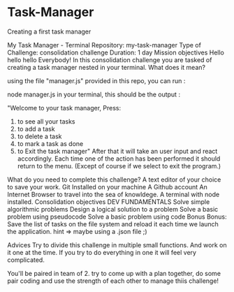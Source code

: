 # Task-Manager
Creating a first task manager


My Task Manager - Terminal
Repository: my-task-manager
Type of Challenge: consolidation challenge
Duration: 1 day
Mission objectives
Hello hello hello Everybody! In this consolidation challenge you are tasked of creating a task manager nested in your terminal. What does it mean?

using the file "manager.js" provided in this repo, you can run :

node manager.js
in your terminal, this should be the output :

"Welcome to your task manager, Press:
1. to see all your tasks
2. to add a task
3. to delete a task
4. to mark a task as done
5. to Exit the task manager"
After that it will take an user input and react accordingly. Each time one of the action has been performed it should return to the menu. (Except of course if we select to exit the program.)

What do you need to complete this challenge?
A text editor of your choice to save your work.
Git Installed on your machine
A Github account
An Internet Browser to travel into the sea of knowldege.
A terminal with node installed.
Consolidation objectives
DEV FUNDAMENTALS
Solve simple algorithmic problems
Design a logical solution to a problem
Solve a basic problem using pseudocode
Solve a basic problem using code
Bonus
Bonus: Save the list of tasks on the file system and reload it each time we launch the application. hint => maybe using a .json file ;)

Advices
Try to divide this challenge in multiple small functions. And work on it one at the time. If you try to do everything in one it will feel very complicated.

You'll be paired in team of 2. try to come up with a plan together, do some pair coding and use the strength of each other to manage thiis challenge!
